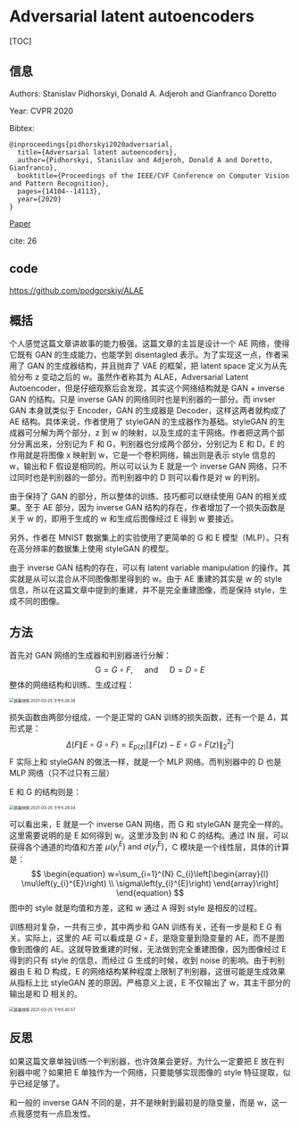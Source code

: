 # Adversarial latent autoencoders

[TOC]

## 信息

Authors: Stanislav Pidhorskyi, Donald A. Adjeroh and Gianfranco Doretto

Year: CVPR 2020

Bibtex:

```
@inproceedings{pidhorskyi2020adversarial,
  title={Adversarial latent autoencoders},
  author={Pidhorskyi, Stanislav and Adjeroh, Donald A and Doretto, Gianfranco},
  booktitle={Proceedings of the IEEE/CVF Conference on Computer Vision and Pattern Recognition},
  pages={14104--14113},
  year={2020}
}
```

[Paper](file:///Users/xieyutong/Documents/Research/PaperReading/Papers/adversarial-latent-autoencoders.pdf)

cite: 26



## code

https://github.com/podgorskiy/ALAE



## 概括

个人感觉这篇文章讲故事的能力极强。这篇文章的主旨是设计一个 AE 网络，使得它既有 GAN 的生成能力，也能学到 disentagled 表示。为了实现这一点，作者采用了 GAN 的生成器结构，并且抛弃了 VAE 的框架，把 latent space 定义为从先验分布 z 变动之后的 w。虽然作者称其为 ALAE，Adversarial Latent Autoencoder，但是仔细观察后会发现，其实这个网络结构就是 GAN + inverse GAN 的结构。只是 inverse GAN 的网络同时也是判别器的一部分。而 invser GAN 本身就类似于 Encoder，GAN 的生成器是 Decoder，这样这两者就构成了 AE 结构。具体来说，作者使用了 styleGAN 的生成器作为基础。styleGAN 的生成器可分解为两个部分，z 到 w 的映射，以及生成的主干网络。作者把这两个部分分离出来，分别记为 F 和 G，判别器也分成两个部分，分别记为 E 和 D，E 的作用就是将图像 x 映射到 w，它是一个卷积网络，输出则是表示 style 信息的 w，输出和 F 假设是相同的。所以可以认为 E 就是一个 inverse GAN 网络，只不过同时也是判别器的一部分。而判别器中的 D 则可以看作是对 w 的判别。

由于保持了 GAN 的部分，所以整体的训练、技巧都可以继续使用 GAN 的相关成果。至于 AE 部分，因为 inverse GAN 结构的存在，作者增加了一个损失函数是关于 w 的，即用于生成的 w 和生成后图像经过 E 得到 w 要接近。

另外，作者在 MNIST 数据集上的实验使用了更简单的 G 和 E 模型（MLP）。只有在高分辨率的数据集上使用 styleGAN 的模型。

由于 inverse GAN 结构的存在，可以有 latent variable manipulation 的操作。其实就是从可以混合从不同图像那里得到的 w。由于 AE 重建的其实是 w 的 style 信息，所以在这篇文章中提到的重建，并不是完全重建图像，而是保持 style，生成不同的图像。



## 方法

首先对 GAN 网络的生成器和判别器进行分解：
$$
\begin{equation}
\mathrm{G}=G \circ F, \quad \text { and } \quad \mathrm{D}=D \circ E
\end{equation}
$$
整体的网络结构和训练、生成过程：

<img src="/Users/xieyutong/Pictures/screenshot/屏幕快照 2021-03-25 下午5.26.39.png" alt="屏幕快照 2021-03-25 下午5.26.39" style="zoom:50%;" />

损失函数由两部分组成，一个是正常的 GAN 训练的损失函数，还有一个是 $\Delta$，其形式是：
$$
\begin{equation}
\Delta(F \| E \circ G \circ F)=E_{p(z)}\left[\|F(z)-E \circ G \circ F(z)\|_{2}^{2}\right]
\end{equation}
$$
F 实际上和 styleGAN 的做法一样，就是一个 MLP 网络。而判别器中的 D 也是 MLP 网络（只不过只有三层）

E 和 G 的结构则是：

<img src="/Users/xieyutong/Pictures/screenshot/屏幕快照 2021-03-25 下午5.28.04.png" alt="屏幕快照 2021-03-25 下午5.28.04" style="zoom:50%;" />

可以看出来，E 就是一个 inverse GAN 网络，而 G 和 styleGAN 是完全一样的。这里需要说明的是 E 如何得到 w。这里涉及到 IN 和 C 的结构。通过 IN 层，可以获得各个通道的均值和方差 $\begin{equation}
\mu\left(y_{i}^{E}\right) \text { and } \sigma\left(y_{i}^{E}\right)
\end{equation}$，C 模块是一个线性层，具体的计算是：
$$
\begin{equation}
w=\sum_{i=1}^{N} C_{i}\left[\begin{array}{l}
\mu\left(y_{i}^{E}\right) \\
\sigma\left(y_{i}^{E}\right)
\end{array}\right]
\end{equation}
$$
图中的 style 就是均值和方差，这和 w 通过 A 得到 style 是相反的过程。

训练相对复杂，一共有三步，其中两步和 GAN 训练有关，还有一步是和 E G 有关。实际上，这里的 AE 可以看成是 $G\circ E$，是隐变量到隐变量的 AE，而不是图像到图像的 AE。这就导致重建的时候，无法做到完全重建图像，因为图像经过 E 得到的只有 style 的信息，而经过 G 生成的时候，收到 noise 的影响。由于判别器由 E 和 D 构成，E 的网络结构某种程度上限制了判别器，这很可能是生成效果从指标上比 styleGAN 差的原因。严格意义上说，E 不仅输出了 w，其主干部分的输出是和 D 相关的。

<img src="/Users/xieyutong/Pictures/screenshot/屏幕快照 2021-03-25 下午5.40.57.png" alt="屏幕快照 2021-03-25 下午5.40.57" style="zoom:50%;" />

## 反思

如果这篇文章单独训练一个判别器，也许效果会更好。为什么一定要把 E 放在判别器中呢？如果把 E 单独作为一个网络，只要能够实现图像的 style 特征提取，似乎已经足够了。

和一般的 inverse GAN 不同的是，并不是映射到最初是的隐变量，而是 w，这一点我感觉有一点启发性。